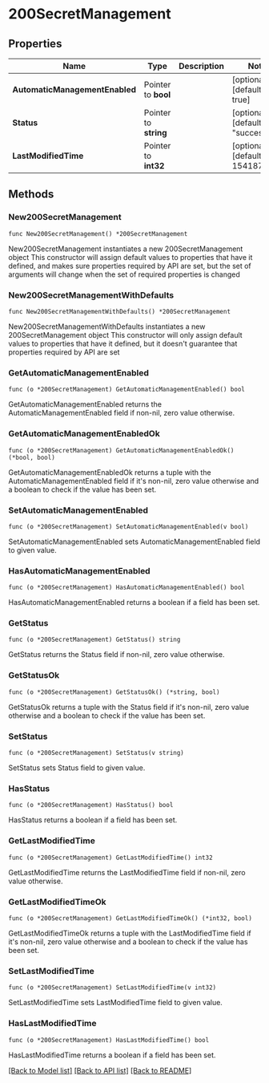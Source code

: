 # 200SecretManagement

## Properties

Name | Type | Description | Notes
------------ | ------------- | ------------- | -------------
**AutomaticManagementEnabled** | Pointer to **bool** |  | [optional] [default to true]
**Status** | Pointer to **string** |  | [optional] [default to "success"]
**LastModifiedTime** | Pointer to **int32** |  | [optional] [default to 1541876282]

## Methods

### New200SecretManagement

`func New200SecretManagement() *200SecretManagement`

New200SecretManagement instantiates a new 200SecretManagement object
This constructor will assign default values to properties that have it defined,
and makes sure properties required by API are set, but the set of arguments
will change when the set of required properties is changed

### New200SecretManagementWithDefaults

`func New200SecretManagementWithDefaults() *200SecretManagement`

New200SecretManagementWithDefaults instantiates a new 200SecretManagement object
This constructor will only assign default values to properties that have it defined,
but it doesn't guarantee that properties required by API are set

### GetAutomaticManagementEnabled

`func (o *200SecretManagement) GetAutomaticManagementEnabled() bool`

GetAutomaticManagementEnabled returns the AutomaticManagementEnabled field if non-nil, zero value otherwise.

### GetAutomaticManagementEnabledOk

`func (o *200SecretManagement) GetAutomaticManagementEnabledOk() (*bool, bool)`

GetAutomaticManagementEnabledOk returns a tuple with the AutomaticManagementEnabled field if it's non-nil, zero value otherwise
and a boolean to check if the value has been set.

### SetAutomaticManagementEnabled

`func (o *200SecretManagement) SetAutomaticManagementEnabled(v bool)`

SetAutomaticManagementEnabled sets AutomaticManagementEnabled field to given value.

### HasAutomaticManagementEnabled

`func (o *200SecretManagement) HasAutomaticManagementEnabled() bool`

HasAutomaticManagementEnabled returns a boolean if a field has been set.

### GetStatus

`func (o *200SecretManagement) GetStatus() string`

GetStatus returns the Status field if non-nil, zero value otherwise.

### GetStatusOk

`func (o *200SecretManagement) GetStatusOk() (*string, bool)`

GetStatusOk returns a tuple with the Status field if it's non-nil, zero value otherwise
and a boolean to check if the value has been set.

### SetStatus

`func (o *200SecretManagement) SetStatus(v string)`

SetStatus sets Status field to given value.

### HasStatus

`func (o *200SecretManagement) HasStatus() bool`

HasStatus returns a boolean if a field has been set.

### GetLastModifiedTime

`func (o *200SecretManagement) GetLastModifiedTime() int32`

GetLastModifiedTime returns the LastModifiedTime field if non-nil, zero value otherwise.

### GetLastModifiedTimeOk

`func (o *200SecretManagement) GetLastModifiedTimeOk() (*int32, bool)`

GetLastModifiedTimeOk returns a tuple with the LastModifiedTime field if it's non-nil, zero value otherwise
and a boolean to check if the value has been set.

### SetLastModifiedTime

`func (o *200SecretManagement) SetLastModifiedTime(v int32)`

SetLastModifiedTime sets LastModifiedTime field to given value.

### HasLastModifiedTime

`func (o *200SecretManagement) HasLastModifiedTime() bool`

HasLastModifiedTime returns a boolean if a field has been set.


[[Back to Model list]](../README.md#documentation-for-models) [[Back to API list]](../README.md#documentation-for-api-endpoints) [[Back to README]](../README.md)


